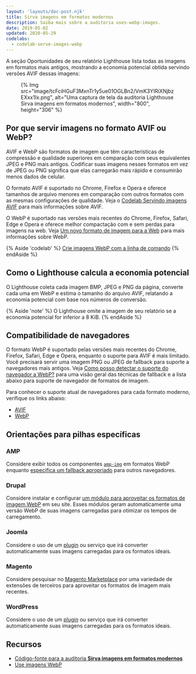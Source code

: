 ```yaml
---
layout: 'layouts/doc-post.njk'
title: Sirva imagens em formatos modernos
description: Saiba mais sobre a auditoria uses-webp-images.
date: 2019-05-02
updated: 2020-05-29
codelabs:
  - codelab-serve-images-webp
---
```


A seção Oportunidades de seu relatório Lighthouse lista todas as imagens em formatos mais antigos, mostrando a economia potencial obtida servindo versões AVIF dessas imagens:

<figure>{% Img src="image/tcFciHGuF3MxnTr1y5ue01OGLBn2/VmK3YIRiXNjbzEXxx1Ix.png", alt="Uma captura de tela da auditoria Lighthouse Sirva imagens em formatos modernos", width="800", height="306" %}</figure>

## Por que servir imagens no formato AVIF ou WebP?

AVIF e WebP são formatos de imagem que têm características de compressão e qualidade superiores em comparação com seus equivalentes JPEG e PNG mais antigos. Codificar suas imagens nesses formatos em vez de JPEG ou PNG significa que elas carregarão mais rápido e consumirão menos dados de celular.

O formato AVIF é suportado no Chrome, Firefox e Opera e oferece tamanhos de arquivo menores em comparação com outros formatos com as mesmas configurações de qualidade. Veja o [Codelab Servindo imagens AVIF](https://codelabs.developers.google.com/codelabs/avif) para mais informações sobre AVIF.

O WebP é suportado nas versões mais recentes do Chrome, Firefox, Safari, Edge e Opera e oferece melhor compactação com e sem perdas para imagens na web. Veja [Um novo formato de imagem para a Web](https://developers.google.com/speed/webp/) para mais informações sobre WebP.

{% Aside 'codelab' %} [Crie imagens WebP com a linha de comando](https://web.dev/codelab-serve-images-webp) {% endAside %}

## Como o Lighthouse calcula a economia potencial

O Lighthouse coleta cada imagem BMP, JPEG e PNG da página, converte cada uma em WebP e estima o tamanho do arquivo AVIF, relatando a economia potencial com base nos números de conversão.

{% Aside 'note' %} O Lighthouse omite a imagem de seu relatório se a economia potencial for inferior a 8 KiB. {% endAside %}

## Compatibilidade de navegadores

O formato WebP é suportado pelas versões mais recentes do Chrome, Firefox, Safari, Edge e Opera, enquanto o suporte para AVIF é mais limitado. Você precisará servir uma imagem PNG ou JPEG de fallback para suporte a navegadores mais antigos. Veja [Como posso detectar o suporte do navegador a WebP?](https://developers.google.com/speed/webp/faq#how_can_i_detect_browser_support_for_webp) para uma visão geral das técnicas de fallback e a lista abaixo para suporte de navegador de formatos de imagem.

Para conhecer o suporte atual de navegadores para cada formato moderno, verifique os links abaixo:

- [AVIF](https://caniuse.com/#feat=avif)
- [WebP](https://caniuse.com/#feat=webp)

## Orientações para pilhas específicas

### AMP

Considere exibir todos os componentes [`amp-img`](https://amp.dev/documentation/components/amp-img/?format=websites) em formatos WebP enquanto [especifica um fallback apropriado](https://amp.dev/documentation/components/amp-img/#specify-a-fallback-image) para outros navegadores.

### Drupal

Considere instalar e configurar [um módulo para aproveitar os formatos de imagem WebP](https://www.drupal.org/project/project_module?f%5B0%5D=&f%5B1%5D=&f%5B2%5D=&f%5B3%5D=&f%5B4%5D=sm_field_project_type%3Afull&f%5B5%5D=&f%5B6%5D=&text=webp&solrsort=iss_project_release_usage+desc&op=Search) em seu site. Esses módulos geram automaticamente uma versão WebP de suas imagens carregadas para otimizar os tempos de carregamento.

### Joomla

Considere o uso de um [plugin](https://extensions.joomla.org/instant-search/?jed_live%5Bquery%5D=webp) ou serviço que irá converter automaticamente suas imagens carregadas para os formatos ideais.

### Magento

Considere pesquisar no [Magento Marketplace](https://marketplace.magento.com/catalogsearch/result/?q=webp) por uma variedade de extensões de terceiros para aproveitar os formatos de imagem mais recentes.

### WordPress

Considere o uso de um [plugin](https://wordpress.org/plugins/search/convert+webp/) ou serviço que irá converter automaticamente suas imagens carregadas para os formatos ideais.

## Recursos

- [Código-fonte para a auditoria **Sirva imagens em formatos modernos**](https://github.com/GoogleChrome/lighthouse/blob/master/lighthouse-core/audits/byte-efficiency/modern-image-formats.js)
- [Use imagens WebP](https://web.dev/serve-images-webp/)

<!-- https://www.reddit.com/r/webdev/comments/gspjwe/serve_images_in_nextgen_formats/ -->
